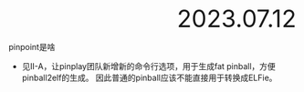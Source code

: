 <div style="text-align:right; font-size:3em;">2023.07.12</div>

pinpoint是啥

* 见II-A，让pinplay团队新增新的命令行选项，用于生成fat pinball，方便pinball2elf的生成。
  因此普通的pinball应该不能直接用于转换成ELFie。
